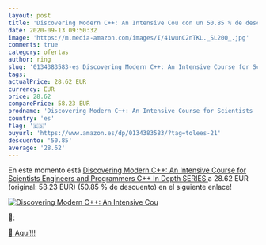 ```yaml
---
layout: post
title: 'Discovering Modern C++: An Intensive Cou con un 50.85 % de descuento'
date: 2020-09-13 09:50:32
image: 'https://m.media-amazon.com/images/I/41wunC2nTKL._SL200_.jpg'
comments: true
category: ofertas
author: ring
slug: '0134383583-es Discovering Modern C++: An Intensive Course for Scientists...'
tags: 
actualPrice: 28.62 EUR
currency: EUR
price: 28.62
comparePrice: 58.23 EUR
prodname: 'Discovering Modern C++: An Intensive Course for Scientists  Engineers  and Programmers  C++ In Depth SERIES '
country: 'es'
flag: '🇪🇸'
buyurl: 'https://www.amazon.es/dp/0134383583/?tag=tolees-21'
descuento: '50.85'
average: '28.62'
---
```


En este momento está [Discovering Modern C++: An Intensive Course for Scientists  Engineers  and Programmers  C++ In Depth SERIES ](https://www.amazon.es/dp/0134383583/?tag=tolees-21) a 28.62 EUR (original: 58.23 EUR) (50.85 %  de descuento) en el siguiente enlace!

[![Discovering Modern C++: An Intensive Cou](https://m.media-amazon.com/images/I/41wunC2nTKL._SL200_.jpg)](https://www.amazon.es/dp/0134383583/?tag=tolees-21)

🔎:


[🛒 Aquí!!!](https://www.amazon.es/dp/0134383583/?tag=tolees-21)
